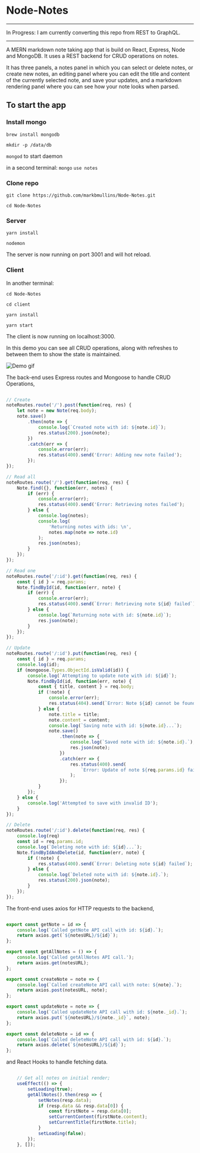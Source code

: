 # Node-Notes


***
In Progress: I am currently converting this repo from REST to GraphQL.
***


A MERN markdown note taking app that is build on React, Express, Node and 
MongoDB. It uses a REST backend for CRUD operations on notes.

It has three panels, a notes panel in which you can select or delete notes, or
create new notes, an editing panel where you can edit the title and content of
the currently selected note, and save your updates, and a markdown rendering
panel where you can see how your note looks when parsed.

## To start the app

### Install mongo
`brew install mongodb`

`mkdir -p /data/db`

`mongod` to start daemon

in a second terminal: `mongo` `use notes`


### Clone repo
`git clone https://github.com/markbmullins/Node-Notes.git`

`cd Node-Notes`

### Server
`yarn install`

`nodemon`

The server is now running on port 3001 and will hot reload.

### Client
In another terminal: 

`cd Node-Notes`

`cd client`

`yarn install`

`yarn start`

The client is now running on localhost:3000.

In this demo you can see all CRUD operations, along with refreshes to between
them to show the state is maintained.

![Demo gif](./demo.gif)



The back-end uses Express routes and Mongoose to handle CRUD Operations, 

```js

// Create
noteRoutes.route('/').post(function(req, res) {
    let note = new Note(req.body);
    note.save()
        .then(note => {
            console.log(`Created note with id: ${note.id}`);
            res.status(200).json(note);
        })
        .catch(err => {
            console.error(err);
            res.status(400).send('Error: Adding new note failed');
        });
});

// Read all
noteRoutes.route('/').get(function(req, res) {
    Note.find({}, function(err, notes) {
        if (err) {
            console.error(err);
            res.status(400).send('Error: Retrieving notes failed');
        } else {
            console.log(notes);
            console.log(
                'Returning notes with ids: \n',
                notes.map(note => note.id)
            );
            res.json(notes);
        }
    });
});

// Read one
noteRoutes.route('/:id').get(function(req, res) {
    const { id } = req.params;
    Note.findById(id, function(err, note) {
        if (err) {
            console.error(err);
            res.status(400).send(`Error: Retrieving note ${id} failed`);
        } else {
            console.log(`Returning note with id: ${note.id}`);
            res.json(note);
        }
    });
});

// Update
noteRoutes.route('/:id').put(function(req, res) {
    const { id } = req.params;
    console.log(id);
    if (mongoose.Types.ObjectId.isValid(id)) {
        console.log(`Attempting to update note with id: ${id}`);
        Note.findById(id, function(err, note) {
            const { title, content } = req.body;
            if (!note) {
                console.error(err);
                res.status(404).send(`Error: Note ${id} cannot be found`);
            } else {
                note.title = title;
                note.content = content;
                console.log(`Saving note with id: ${note.id}...`);
                note.save()
                    .then(note => {
                        console.log(`Saved note with id: ${note.id}.`);
                        res.json(note);
                    })
                    .catch(err => {
                        res.status(400).send(
                            `Error: Update of note ${req.params.id} failed`
                        );
                    });
            }
        });
    } else {
        console.log('Attempted to save with invalid ID');
    }
});

// Delete
noteRoutes.route('/:id').delete(function(req, res) {
    console.log(req)
    const id = req.params.id;
    console.log(`Deleting note with id: ${id}...`);
    Note.findByIdAndDelete(id, function(err, note) {
        if (!note) {
            res.status(400).send(`Error: Deleting note ${id} failed`);
        } else {
            console.log(`Deleted note with id: ${note.id}.`);
            res.status(200).json(note);
        }
    });
});

```


The front-end uses axios for HTTP requests to the backend,

```js

export const getNote = id => {
    console.log(`Called getNote API call with id: ${id}.`);
    return axios.get(`${notesURL}/${id}`);
};

export const getAllNotes = () => {
    console.log('Called getAllNotes API call.');
    return axios.get(notesURL);
};

export const createNote = note => {
    console.log(`Called createNote API call with note: ${note}.`);
    return axios.post(notesURL, note);
};

export const updateNote = note => {
    console.log(`Called updateNote API call with id: ${note._id}.`);
    return axios.put(`${notesURL}/${note._id}`, note);
};

export const deleteNote = id => {
    console.log(`Called deleteNote API call with id: ${id}.`);
    return axios.delete(`${notesURL}/${id}`);
};

```

and React Hooks to handle fetching data.

```js

    // Get all notes on initial render;
    useEffect(() => {
        setLoading(true);
        getAllNotes().then(resp => {
            setNotes(resp.data);
            if (resp.data && resp.data[0]) {
                const firstNote = resp.data[0];
                setCurrentContent(firstNote.content);
                setCurrentTitle(firstNote.title);
            }
            setLoading(false);
        });
    }, []);

```
